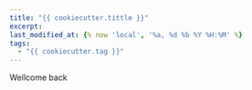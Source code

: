 ```yaml
---
title: "{{ cookiecutter.tittle }}"
excerpt:
last_modified_at: {% now 'local', '%a, %d %b %Y %H:%M' %}
tags: 
  - "{{ cookiecutter.tag }}"
---
```


Wellcome back